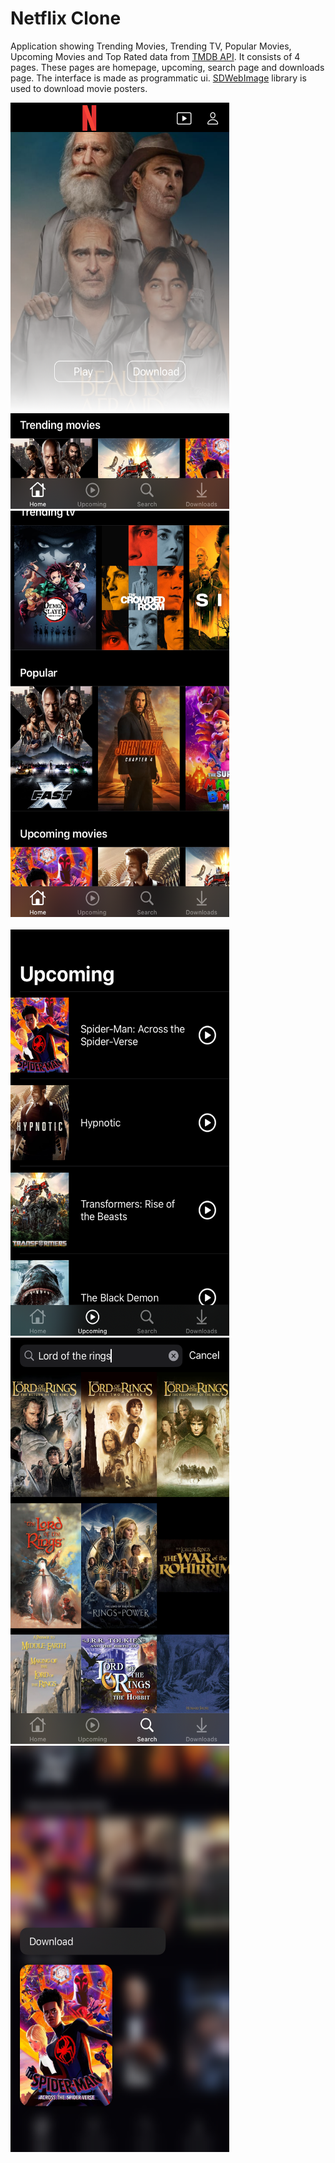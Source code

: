 # Netflix Clone 

Application showing Trending Movies, Trending TV, Popular Movies, Upcoming Movies and Top Rated data from [TMDB API](https://developer.themoviedb.org/reference/intro/getting-started). It consists of 4 pages. These pages are homepage, upcoming, search page and downloads page. The interface is made as programmatic ui. [SDWebImage](https://github.com/SDWebImage/SDWebImage) library is used to download movie posters. 

<p>
  <img src="https://github.com/omerfarukercivan/Netflix-Clone/blob/main/ss1.png" width="350" height="650">
  &nbsp
  &nbsp
  &nbsp
  &nbsp
  <img src="https://github.com/omerfarukercivan/Netflix-Clone/blob/main/ss2.png" width="350" height="650">
  <br>
  <br>
  <img src="https://github.com/omerfarukercivan/Netflix-Clone/blob/main/ss3.png" width="350" height="650">
  &nbsp
  &nbsp
  &nbsp
  &nbsp
  <img src="https://github.com/omerfarukercivan/Netflix-Clone/blob/main/ss4.png" width="350" height="650">
  &nbsp
  &nbsp
  &nbsp
  &nbsp
  <img src="https://github.com/omerfarukercivan/Netflix-Clone/blob/main/ss5.png" width="350" height="650">
</p>
